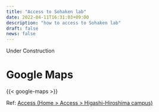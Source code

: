 ```yaml
---
title: "Access to Sohaken lab"
date: 2022-04-11T16:31:03+09:00
description: "how to access to Sohaken lab"
draft: false
news: false
---
```


<!--more-->
Under Construction

# Google Maps

{{< google-maps >}}

Ref:
[Access (Home > Access > Higashi-Hiroshima campus)](https://www.hiroshima-u.ac.jp/en/access)
